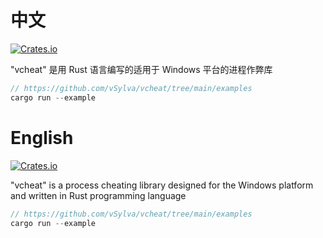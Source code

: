 # 中文

[![Crates.io](https://img.shields.io/crates/v/vcheat)](https://crates.io/crates/vcheat)

"vcheat" 是用 Rust 语言编写的适用于 Windows 平台的进程作弊库

```rust
// https://github.com/vSylva/vcheat/tree/main/examples
cargo run --example
```

# English

[![Crates.io](https://img.shields.io/crates/v/vcheat)](https://crates.io/crates/vcheat)

"vcheat" is a process cheating library designed for the Windows platform and written in Rust programming language

```rust
// https://github.com/vSylva/vcheat/tree/main/examples
cargo run --example
```
